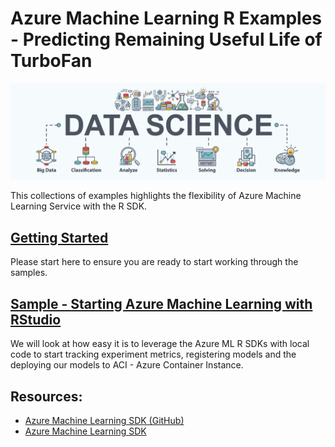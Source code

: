 # Azure Machine Learning R Examples - Predicting Remaining Useful Life of TurboFan

![](media/ac3d10d90b9df74255594d931691e127.png)

This collections of examples highlights the flexibility of Azure Machine Learning Service with the R SDK.

## [Getting Started](set-up/)
Please start here to ensure you are ready to start working through the samples.

## [Sample - Starting Azure Machine Learning with RStudio ](Example1/)
We will look at how easy it is to leverage the Azure ML R SDKs with local code to start tracking experiment metrics, registering models and the deploying our models to ACI - Azure Container Instance.

## Resources:
- [Azure Machine Learning SDK (GitHub)](https://github.com/Azure/azureml-sdk-for-r)
- [Azure Machine Learning SDK](https://azure.github.io/azureml-sdk-for-r/)